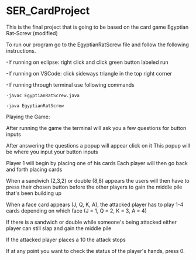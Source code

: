 # SER_CardProject
This is the final project that is going to be based on the card game Egyptian Rat-Screw (modified)

To run our program go to the EgyptianRatScrew file and follow the following instructions.
   
  -If running on eclipse: right click and click green button labeled run
   
  -If running on VSCode: click sideways triangle in the top right corner 
  
  -If running through terminal use following commands
  
    -javac EgyptianRatScrew.java

    -java EgyptianRatScrew
    
Playing the Game:

  After running the game the terminal will ask you a few questions for button inputs

  After answering the questions a popup will appear click on it
  This popup will be where you input your button inputs 

  Player 1 will begin by placing one of his cards
  Each player will then go back and forth placing cards

  When a sandwich (2,3,2) or double (8,8) appears the users will then have to press their chosen button before the 
  other players to gain the middle pile that's been building up

  When a face card appears (J, Q, K, A), the attacked player has to play 1-4 cards depending on which face (J = 1, Q = 2, K = 3, A = 4)

  If there is a sandwich or double while someone's being attacked either player can still slap and gain the middle pile

If the attacked player places a 10 the attack stops 

 If at any point you want to check the status of the player's hands, press 0.
 
